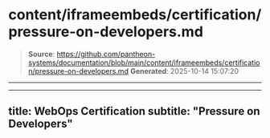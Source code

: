 # content/iframeembeds/certification/pressure-on-developers.md

> **Source**: https://github.com/pantheon-systems/documentation/blob/main/content/iframeembeds/certification/pressure-on-developers.md
> **Generated**: 2025-10-14 15:07:20

---

---
title: WebOps Certification
subtitle: "Pressure on Developers"
---

<Partial file="certification-guide/pressure-on-developers.md" />
